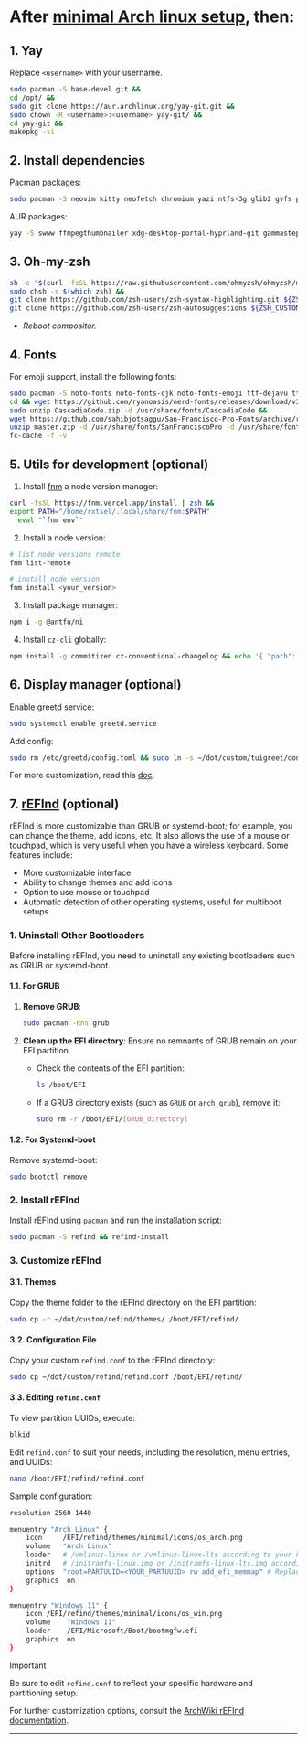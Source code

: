 # After [minimal Arch linux setup](https://www.rxtsel.dev/en/blog/how-to-install-arch-linux-using-the-command-line/), then:

## 1. Yay

Replace `<username>` with your username.

```bash
sudo pacman -S base-devel git &&
cd /opt/ &&
sudo git clone https://aur.archlinux.org/yay-git.git &&
sudo chown -R <username>:<username> yay-git/ &&
cd yay-git &&
makepkg -si
```

## 2. Install dependencies

Pacman packages:

```bash
sudo pacman -S neovim kitty neofetch chromium yazi ntfs-3g glib2 gvfs pipewire wireplumber polkit-kde-agent qt5-wayland qt5-wayland grim slurp mpv tofi thunar waybar ark ttf-fira-sans ttf-fira-code ttf-firacode-nerd bluez bluez-utils ripgrep xsel wl-clipboard pavucontrol unzip discord spotify-launcher zsh swaync greetd-tuigreet
```

AUR packages:

```bash
yay -S swww ffmpegthumbnailer xdg-desktop-portal-hyprland-git gammastep wlr-randr lightdm-git
```

## 3. Oh-my-zsh

```bash
sh -c "$(curl -fsSL https://raw.githubusercontent.com/ohmyzsh/ohmyzsh/master/tools/install.sh)" &&
sudo chsh -s $(which zsh) &&
git clone https://github.com/zsh-users/zsh-syntax-highlighting.git ${ZSH_CUSTOM:-~/.oh-my-zsh/custom}/plugins/zsh-syntax-highlighting &&
git clone https://github.com/zsh-users/zsh-autosuggestions ${ZSH_CUSTOM:-~/.oh-my-zsh/custom}/plugins/zsh-autosuggestions
```

- _Reboot compositor._

## 4. Fonts

For emoji support, install the following fonts:

```bash
sudo pacman -S noto-fonts noto-fonts-cjk noto-fonts-emoji ttf-dejavu ttf-liberation ttf-font-awesome ttf-bitstream-vera gnu-free-fonts ttf-croscore ttf-droid ttf-ibm-plex ttf-liberation &&
cd && wget https://github.com/ryanoasis/nerd-fonts/releases/download/v3.0.2/CascadiaCode.zip &&
sudo unzip CascadiaCode.zip -d /usr/share/fonts/CascadiaCode &&
wget https://github.com/sahibjotsaggu/San-Francisco-Pro-Fonts/archive/refs/heads/master.zip &&
unzip master.zip -d /usr/share/fonts/SanFranciscoPro -d /usr/share/fonts/SanFranciscoPro &&
fc-cache -f -v
```

## 5. Utils for development (optional)

1. Install [fnm](https://github.com/Schniz/fnm) a node version manager:

```bash
curl -fsSL https://fnm.vercel.app/install | zsh &&
export PATH="/home/rxtsel/.local/share/fnm:$PATH"
  eval "`fnm env`"
```

2. Install a node version:

```bash
# list node versions remote
fnm list-remote

# install node version
fnm install <your_version>
```

3. Install package manager:

```bash
npm i -g @antfu/ni
```

4. Install `cz-cli` globally:

```bash
npm install -g commitizen cz-conventional-changelog && echo '{ "path": "cz-conventional-changelog" }' > ~/.czrc
```

## 6. Display manager (optional)

Enable greetd service:

```bash
sudo systemctl enable greetd.service
```

Add config:

```bash
sudo rm /etc/greetd/config.toml && sudo ln -s ~/dot/custom/tuigreet/config.toml /etc/greetd/
```

For more customization, read this [doc](https://github.com/apognu/tuigreet?tab=readme-ov-file).

## 7. [rEFInd](https://wiki.archlinux.org/title/REFInd) (optional)

rEFInd is more customizable than GRUB or systemd-boot; for example, you can change the theme, add icons, etc. It also allows the use of a mouse or touchpad, which is very useful when you have a wireless keyboard. Some features include:

- More customizable interface
- Ability to change themes and add icons
- Option to use mouse or touchpad
- Automatic detection of other operating systems, useful for multiboot setups

### 1. Uninstall Other Bootloaders

Before installing rEFInd, you need to uninstall any existing bootloaders such as GRUB or systemd-boot.

#### 1.1. For GRUB

1. **Remove GRUB**:

   ```bash
   sudo pacman -Rns grub
   ```

2. **Clean up the EFI directory**:
   Ensure no remnants of GRUB remain on your EFI partition.
   - Check the contents of the EFI partition:
     ```bash
     ls /boot/EFI
     ```
   - If a GRUB directory exists (such as `GRUB` or `arch_grub`), remove it:
     ```bash
     sudo rm -r /boot/EFI/[GRUB_directory]
     ```

#### 1.2. For Systemd-boot

Remove systemd-boot:

```bash
sudo bootctl remove
```

### 2. Install rEFInd

Install rEFInd using `pacman` and run the installation script:

```bash
sudo pacman -S refind && refind-install
```

### 3. Customize rEFInd

#### 3.1. Themes

Copy the theme folder to the rEFInd directory on the EFI partition:

```bash
sudo cp -r ~/dot/custom/refind/themes/ /boot/EFI/refind/
```

#### 3.2. Configuration File

Copy your custom `refind.conf` to the rEFInd directory:

```bash
sudo cp ~/dot/custom/refind/refind.conf /boot/EFI/refind/
```

#### 3.3. Editing `refind.conf`

To view partition UUIDs, execute:

```bash
blkid
```

Edit `refind.conf` to suit your needs, including the resolution, menu entries, and UUIDs:

```bash
nano /boot/EFI/refind/refind.conf
```

Sample configuration:

```bash
resolution 2560 1440

menuentry "Arch Linux" {
    icon     /EFI/refind/themes/minimal/icons/os_arch.png
    volume   "Arch Linux"
    loader   # /vmlinuz-linux or /vmlinuz-linux-lts according to your kernel
    initrd   # /initramfs-linux.img or /initramfs-linux-lts.img according to your kernel
    options  "root=PARTUUID=<YOUR_PARTUUID> rw add_efi_memmap" # Replace <YOUR_PARTUUID> with your partition UUID for / (root)
    graphics  on
}

menuentry "Windows 11" {
    icon /EFI/refind/themes/minimal/icons/os_win.png
    volume    "Windows 11"
    loader    /EFI/Microsoft/Boot/bootmgfw.efi
    graphics  on
}
```

> [!IMPORTANT]
> Be sure to edit `refind.conf` to reflect your specific hardware and partitioning setup.

For further customization options, consult the [ArchWiki rEFInd documentation](https://wiki.archlinux.org/title/REFInd).

---
